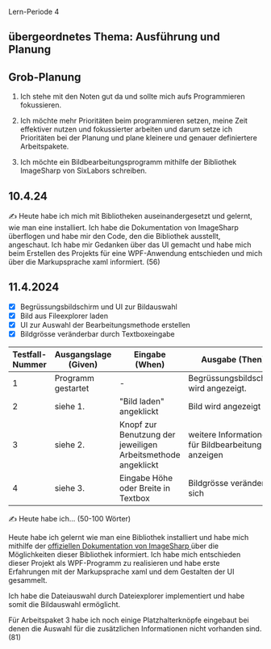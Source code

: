 Lern-Periode 4

## übergeordnetes Thema: Ausführung und Planung

## Grob-Planung

1. Ich stehe mit den Noten gut da und sollte mich aufs Programmieren fokussieren.
  
2. Ich möchte mehr Prioritäten beim programmieren setzen, meine Zeit effektiver nutzen und fokussierter arbeiten und darum setze ich Prioritäten bei der Planung und plane kleinere und genauer definiertere Arbeitspakete.
  
3. Ich möchte ein Bildbearbeitungsprogramm mithilfe der Bibliothek ImageSharp von SixLabors schreiben.
  

## 10.4.24

✍️ Heute habe ich mich mit Bibliotheken auseinandergesetzt und gelernt, wie man eine installiert. Ich habe die Dokumentation von ImageSharp überflogen und habe mir den Code, den die Bibliothek ausstellt, angeschaut. Ich habe mir Gedanken über das UI gemacht und habe mich beim Erstellen des Projekts für eine WPF-Anwendung entschieden und mich über die Markupsprache xaml informiert. (56)

## 11.4.2024

- [x] Begrüssungsbildschirm und UI zur Bildauswahl
- [x] Bild aus Fileexplorer laden
- [x] UI zur Auswahl der Bearbeitungsmethode erstellen
- [x] Bildgrösse veränderbar durch Textboxeingabe

| Testfall-Nummer | Ausgangslage (Given) | Eingabe (When) | Ausgabe (Then) | Erfüllt? |
| --- | --- | --- | --- | --- |
| 1   | Programm gestartet | -   | Begrüssungsbildschirm wird angezeigt. | x   |
| 2   | siehe 1. | "Bild laden" angeklickt | Bild wird angezeigt | x   |
| 3   | siehe 2. | Knopf zur Benutzung der jeweiligen Arbeitsmethode angeklickt | weitere Informationen für Bildbearbeitung anzeigen | x   |
| 4   | siehe 3. | Eingabe Höhe oder Breite in Textbox | Bildgrösse verändert sich | x   |

✍️ Heute habe ich... (50-100 Wörter)

Heute habe ich gelernt wie man eine Bibliothek installiert und habe mich mithilfe der [offiziellen Dokumentation von ImageSharp ](https://docs.sixlabors.com/) über die Möglichkeiten dieser Bibliothek informiert. Ich habe mich entschieden dieser Projekt als WPF-Programm zu realisieren und habe erste Erfahrungen mit der Markupsprache xaml und dem Gestalten der UI gesammelt.

Ich habe die Dateiauswahl durch Dateiexplorer implementiert und habe somit die Bildauswahl ermöglicht.

Für Arbeitspaket 3 habe ich noch einige Platzhalterknöpfe eingebaut bei denen die Auswahl für die zusätzlichen Informationen nicht vorhanden sind. (81)
